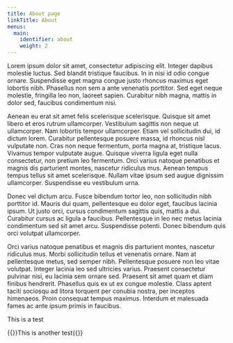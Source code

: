 ```yaml
---
title: About page
linkTitle: About
menus:
  main:
    identifier: about
    weight: 2
---
```

Lorem ipsum dolor sit amet, consectetur adipiscing elit. Integer dapibus molestie luctus. Sed blandit tristique faucibus. In in nisi id odio congue ornare. Suspendisse eget magna congue justo rhoncus maximus eget lobortis nibh. Phasellus non sem a ante venenatis porttitor. Sed eget neque molestie, fringilla leo non, laoreet sapien. Curabitur nibh magna, mattis in dolor sed, faucibus condimentum nisi.

Aenean eu erat sit amet felis scelerisque scelerisque. Quisque sit amet libero et eros rutrum ullamcorper. Vestibulum sagittis non neque ut ullamcorper. Nam lobortis tempor ullamcorper. Etiam vel sollicitudin dui, id dictum lorem. Curabitur pellentesque posuere massa, id rhoncus nisl vulputate non. Cras non neque fermentum, porta magna at, tristique lacus. Vivamus tempor vulputate augue. Quisque viverra ligula eget nulla consectetur, non pretium leo fermentum. Orci varius natoque penatibus et magnis dis parturient montes, nascetur ridiculus mus. Aenean tempus tempus tellus sit amet scelerisque. Nullam vitae ipsum sed augue dignissim ullamcorper. Suspendisse eu vestibulum urna.

Donec vel dictum arcu. Fusce bibendum tortor leo, non sollicitudin nibh porttitor id. Mauris dui quam, pellentesque eu dolor eget, faucibus lacinia ipsum. Ut justo orci, cursus condimentum sagittis quis, mattis a dui. Curabitur cursus ac ligula a faucibus. Pellentesque in leo nec metus lacinia condimentum sed sit amet arcu. Suspendisse potenti. Donec bibendum quis orci volutpat ullamcorper.

Orci varius natoque penatibus et magnis dis parturient montes, nascetur ridiculus mus. Morbi sollicitudin tellus et venenatis ornare. Nam at pellentesque metus, sed semper nibh. Pellentesque posuere non leo vitae volutpat. Integer lacinia leo sed ultricies varius. Praesent consectetur pulvinar nisi, eu lacinia sem ornare sed. Praesent sit amet quam et diam finibus hendrerit. Phasellus quis ex ut ex congue molestie. Class aptent taciti sociosqu ad litora torquent per conubia nostra, per inceptos himenaeos. Proin consequat tempus maximus. Interdum et malesuada fames ac ante ipsum primis in faucibus.

This is a test

{{<wrapper>}}This is another test{{</wrapper>}}

